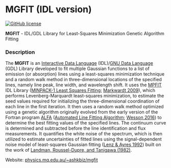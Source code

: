 # MGFIT (IDL version)
[![GitHub license](https://img.shields.io/aur/license/yaourt.svg)](https://github.com/mgfit/mgfit-idl/blob/master/LICENSE)

**MGFIT** - IDL/GDL Library for Least-Squares Minimization Genetic Algorithm Fitting

### Description
The **MGFIT** is an [Interactive Data Language](http://www.harrisgeospatial.com/ProductsandSolutions/GeospatialProducts/IDL.aspx) (IDL)/[GNU Data Language](http://gnudatalanguage.sourceforge.net/) (GDL) Library developed to fit multiple Gaussian functions to a list of emission (or absorption) lines using a least-squares minimization technique and a random walk method in three-dimensional locations of the specified lines, namely line peak, line width, and wavelength shift. It uses the [MPFIT](http://cow.physics.wisc.edu/~craigm/idl/cmpfit.html) IDL Library ([MINPACK-1 Least Squares Fitting](http://adsabs.harvard.edu/abs/2012ascl.soft08019M); [Markwardt 2009](http://adsabs.harvard.edu/abs/2009ASPC..411..251M)), which performs Levenberg-Marquardt least-squares minimization, to estimate the seed values required for initializing the three-dimensional coordination of each line in the first iteration. It then uses a random walk method optimized using a genetic algorithm originally evolved from the early version of the Fortran program [ALFA](http://adsabs.harvard.edu/abs/2015ascl.soft12005W) ([Automated Line Fitting Algorithm](https://github.com/rwesson/ALFA); [Wesson 2016](http://adsabs.harvard.edu/abs/2016MNRAS.456.3774W)) to determine the best fitting values of the specified lines. The continuum curve is determined and subtracted before the line identification and flux measurements. It quantifies the white noise of the spectrum, which is then utilized to estimate uncertainties of fitted lines using the signal-dependent noise model of least-squares Gaussian fitting ([Lenz & Ayres 1992](http://adsabs.harvard.edu/abs/1992PASP..104.1104L)) built on the work of [Landman, Roussel-Dupre, and Tanigawa (1982)](http://adsabs.harvard.edu/abs/1982ApJ...261..732L).

Website: [physics.mq.edu.au/~ashkbiz/mgfit](https://physics.mq.edu.au/~ashkbiz/mgfit/)
